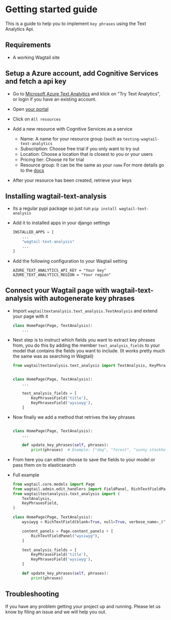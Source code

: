 # Getting started guide

This is a guide to help you to implement `key phrases` using the Text Analytics Api.


## Requirements

- A working Wagtail site


## Setup a Azure account, add Cognitive Services and fetch a api key

- Go to [Microsoft Azure Text Analytics](https://azure.microsoft.com/en-us/services/cognitive-services/text-analytics/) and klick on "Try Text Analytics", or login if you have an existing account.
- Open [your portal](https://portal.azure.com)
- Click on `All resources`
- Add a new resource with Cognitive Services as a service

    - Name: A name for your resource group (such as `testing-wagtail-text-analytics`
    - Subscription: Choose free trial if you only want to try out
    - Location: Choose a location that is closest to you or your users
    - Pricing tier: Choose `F0` for trial
    - Resource group: It can be the same as your `name` For more details go to the [docs](https://docs.microsoft.com/en-us/azure/azure-resource-manager/resource-group-overview#resource-groups)

- After your resource has been created, retrieve your keys


## Installing wagtail-text-analysis

- Its a regular pypi package so just run `pip install wagtail-text-analysis`
- Add it to installed apps in your django settings

    ```python
    INSTALLED_APPS = [
        ...
        "wagtail-text-analysis"
        ...
    ]
    ```

- Add the following configuration to your Wagtail setting
    ```
    AZURE_TEXT_ANALYTICS_API_KEY = "Your key"
    AZURE_TEXT_ANALYTICS_REGION = "Your region"
    ```


## Connect your Wagtail page with wagtail-text-analysis with autogenerate key phrases

- Import `wagtailtextanalysis.text_analysis.TextAnalysis` and extend your page with it

    ```python
    class HomePage(Page, TextAnalysis):
        ...
    ```

- Next step is to instruct which fields you want to extract key phrases from, you do this by adding the member `text_analysis_fields` to your model that contains the fields you want to include. (It works pretty much the same was as searching in Wagtail)

    ```python
    from wagtailtextanalysis.text_analysis import TextAnalysis, KeyPhrasesField


    class HomePage(Page, TextAnalysis):
        ...

        text_analysis_fields = [
            KeyPhrasesField('title'),
            KeyPhrasesField('wysiwyg'),
        ]
    ```

- Now finally we add a method that retrives the key phrases

    ```python

    class HomePage(Page, TextAnalysis):
        ...

        def update_key_phrases(self, phrases):
            print(phrases)  # Example: ["dog", "forest", "sunny stockholm"]
    ```

- From here you can either choose to save the fields to your model or pass them on to elasticsearch

- Full example

    ```python
    from wagtail.core.models import Page
    from wagtail.admin.edit_handlers import FieldPanel, RichTextFieldPanel
    from wagtailtextanalysis.text_analysis import (
        TextAnalysis,
        KeyPhrasesField,
    )

    class HomePage(Page, TextAnalysis):
        wysiwyg = RichTextField(blank=True, null=True, verbose_name=_("Wysiwyg"))

        content_panels = Page.content_panels + [
            RichTextFieldPanel("wysiwyg"),
        ]

        text_analysis_fields = [
            KeyPhrasesField('title'),
            KeyPhrasesField('wysiwyg'),
        ]

        def update_key_phrases(self, phrases):
            print(phrases)
    ```


## Troubleshooting

If you have any problem getting your project up and running. Please let us know by filing an issue and we will help you out.
